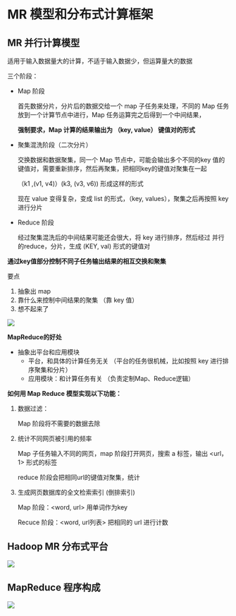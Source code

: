 # MR 模型和分布式计算框架

## MR 并行计算模型

适用于输入数据量大的计算，不适于输入数据少，但运算量大的数据

三个阶段：

- Map 阶段

  首先数据分片，分片后的数据交给一个 map 子任务来处理，不同的 Map 任务放到一个计算节点中进行，Map 任务运算完之后得到一个中间结果，

  **强制要求，Map 计算的结果输出为 （key, value） 键值对的形式**

- 聚集混洗阶段（二次分片）

  交换数据和数据聚集，同一个 Map 节点中，可能会输出多个不同的key 值的键值对，需要重新排序，然后再聚集，把相同key的键值对聚集在一起

  （k1 ,(v1, v4)）(k3, (v3, v6)) 形成这样的形式

  现在 value 变得复杂，变成 list 的形式，（key, values），聚集之后再按照 key 进行分片

- Reduce 阶段

  经过聚集混洗后的中间结果可能还会很大，将 key 进行排序，然后经过 并行的reduce，分片，生成 (KEY, val) 形式的键值对

**通过key值部分控制不同子任务输出结果的相互交换和聚集**

要点

1. 抽象出 map
2. 靠什么来控制中间结果的聚集 （靠 key 值）
3. 想不起来了

![](http://media.sumblog.cn/img/20190527143551.png-min_pic)

**MapReduce的好处**

- 抽象出平台和应用模块
  - 平台，和具体的计算任务无关 （平台的任务很机械，比如按照 key 进行排序聚集和分片）
  - 应用模块：和计算任务有关 （负责定制Map、Reduce逻辑）



**如何用 Map Reduce 模型实现以下功能：**

1. 数据过滤：

   Map 阶段将不需要的数据去除

2. 统计不同网页被引用的频率

   Map 子任务输入不同的网页，map 阶段打开网页，搜索 a 标签，输出 <url，1> 形式的标签

   reduce 阶段会把相同url的键值对聚集，统计

3. 生成网页数据库的全文检索索引 (倒排索引)

   Map 阶段：<word, url> 用单词作为key

   Recuce 阶段：<word, url列表> 把相同的  url 进行计数

## Hadoop MR 分布式平台

![](http://media.sumblog.cn/img/20190527154228.png-min_pic)

## MapReduce 程序构成

![](http://media.sumblog.cn/img/20190527154624.png-min_pic)

